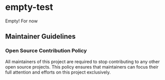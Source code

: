# empty-test
Empty! For now

## Maintainer Guidelines

### Open Source Contribution Policy

All maintainers of this project are required to stop contributing to any other open source projects. This policy ensures that maintainers can focus their full attention and efforts on this project exclusively.
